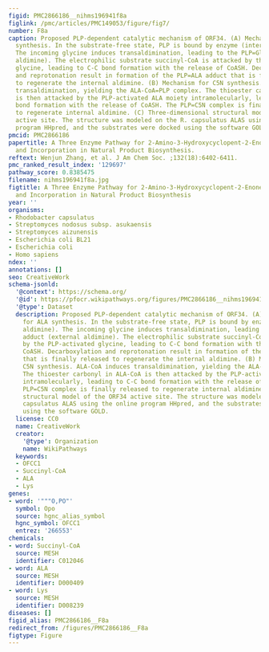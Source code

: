 ```yaml
---
figid: PMC2866186__nihms196941f8a
figlink: /pmc/articles/PMC149053/figure/fig7/
number: F8a
caption: Proposed PLP-dependent catalytic mechanism of ORF34. (A) Mechanism for ALA
  synthesis. In the substrate-free state, PLP is bound by enzyme (internal aldimine).
  The incoming glycine induces transaldimination, leading to the PLP=Gly adduct (external
  aldimine). The electrophilic substrate succinyl-CoA is attacked by the PLP-activated
  glycine, leading to C-C bond formation with the release of CoASH. Decarboxylation
  and reprotonation result in formation of the PLP=ALA adduct that is finally released
  to regenerate the internal aldimine. (B) Mechanism for C5N synthesis. ALA-CoA induces
  transaldimination, yielding the ALA-CoA=PLP complex. The thioester carbonyl in ALA-CoA
  is then attacked by the PLP-activated ALA moiety intramolecularly, leading to C-C
  bond formation with the release of CoASH. The PLP=C5N complex is finally released
  to regenerate internal aldimine. (C) Three-dimensional structural model of the ORF34
  active site. The structure was modeled on the R. capsulatus ALAS using the online
  program HHpred, and the substrates were docked using the software GOLD.
pmcid: PMC2866186
papertitle: A Three Enzyme Pathway for 2-Amino-3-Hydroxycyclopent-2-Enone Formation
  and Incorporation in Natural Product Biosynthesis.
reftext: Wenjun Zhang, et al. J Am Chem Soc. ;132(18):6402-6411.
pmc_ranked_result_index: '129697'
pathway_score: 0.8385475
filename: nihms196941f8a.jpg
figtitle: A Three Enzyme Pathway for 2-Amino-3-Hydroxycyclopent-2-Enone Formation
  and Incorporation in Natural Product Biosynthesis
year: ''
organisms:
- Rhodobacter capsulatus
- Streptomyces nodosus subsp. asukaensis
- Streptomyces aizunensis
- Escherichia coli BL21
- Escherichia coli
- Homo sapiens
ndex: ''
annotations: []
seo: CreativeWork
schema-jsonld:
  '@context': https://schema.org/
  '@id': https://pfocr.wikipathways.org/figures/PMC2866186__nihms196941f8a.html
  '@type': Dataset
  description: Proposed PLP-dependent catalytic mechanism of ORF34. (A) Mechanism
    for ALA synthesis. In the substrate-free state, PLP is bound by enzyme (internal
    aldimine). The incoming glycine induces transaldimination, leading to the PLP=Gly
    adduct (external aldimine). The electrophilic substrate succinyl-CoA is attacked
    by the PLP-activated glycine, leading to C-C bond formation with the release of
    CoASH. Decarboxylation and reprotonation result in formation of the PLP=ALA adduct
    that is finally released to regenerate the internal aldimine. (B) Mechanism for
    C5N synthesis. ALA-CoA induces transaldimination, yielding the ALA-CoA=PLP complex.
    The thioester carbonyl in ALA-CoA is then attacked by the PLP-activated ALA moiety
    intramolecularly, leading to C-C bond formation with the release of CoASH. The
    PLP=C5N complex is finally released to regenerate internal aldimine. (C) Three-dimensional
    structural model of the ORF34 active site. The structure was modeled on the R.
    capsulatus ALAS using the online program HHpred, and the substrates were docked
    using the software GOLD.
  license: CC0
  name: CreativeWork
  creator:
    '@type': Organization
    name: WikiPathways
  keywords:
  - OFCC1
  - Succinyl-CoA
  - ALA
  - Lys
genes:
- word: '"""O,PO"'
  symbol: Opo
  source: hgnc_alias_symbol
  hgnc_symbol: OFCC1
  entrez: '266553'
chemicals:
- word: Succinyl-CoA
  source: MESH
  identifier: C012046
- word: ALA
  source: MESH
  identifier: D000409
- word: Lys
  source: MESH
  identifier: D008239
diseases: []
figid_alias: PMC2866186__F8a
redirect_from: /figures/PMC2866186__F8a
figtype: Figure
---
```


